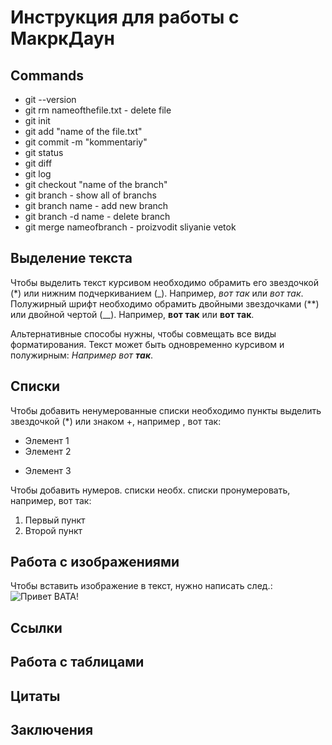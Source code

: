 # Инструкция для работы с МакркДаун

## Commands

* git --version
* git rm nameofthefile.txt - delete file
* git init
* git add "name of the file.txt"
* git commit -m "kommentariy"
* git status
* git diff
* git log
* git checkout "name of the branch"
* git branch - show all of branchs
* git branch name - add new branch
* git branch -d name - delete branch
* git merge nameofbranch - proizvodit sliyanie vetok

## Выделение текста

Чтобы выделить текст курсивом необходимо обрамить его звездочкой (*) или нижним подчеркиванием (_). Например, *вот так* или _вот так_.
Полужирный шрифт необходимо обрамить двойными звездочками (**) или двойной чертой (__). Например, **вот так** или __вот так__.

Альтернативные способы нужны, чтобы совмещать все виды форматирования. Текст может быть одновременно курсивом и полужирным:
_Например вот **так**_.

## Списки

Чтобы добавить ненумерованные списки необходимо пункты выделить звездочкой (*) или знаком +, например , вот так:
* Элемент 1
* Элемент 2
+ Элемент 3

Чтобы добавить нумеров. списки необх. списки пронумеровать, например, вот так:
1. Первый пункт
2. Второй пункт

## Работа с изображениями

Чтобы вставить изображение в текст, нужно написать след.: ![Привет ВАТА!](%D0%92%D0%B0%D1%82%D0%B0.jpeg)

## Ссылки

## Работа с таблицами 

## Цитаты 

## Заключения